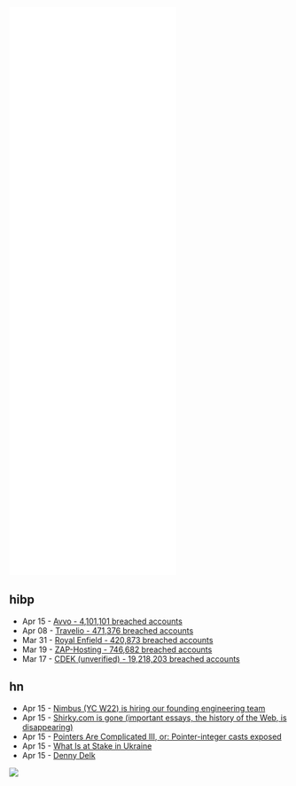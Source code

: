 ![Metrics](https://raw.githubusercontent.com/phixion/phixion/master/metrics.svg)

## hibp

<!--
for https://github.com/phixion/phixion/blob/main/.github/workflows/feeds.yml
-->
<!--START_SECTION:haveibeenpwnd-->
- Apr 15 - [Avvo - 4,101,101 breached accounts](https://haveibeenpwned.com/PwnedWebsites#Avvo)
- Apr 08 - [Travelio - 471,376 breached accounts](https://haveibeenpwned.com/PwnedWebsites#Travelio)
- Mar 31 - [Royal Enfield - 420,873 breached accounts](https://haveibeenpwned.com/PwnedWebsites#RoyalEnfield)
- Mar 19 - [ZAP-Hosting - 746,682 breached accounts](https://haveibeenpwned.com/PwnedWebsites#ZAPHosting)
- Mar 17 - [CDEK (unverified) - 19,218,203 breached accounts](https://haveibeenpwned.com/PwnedWebsites#CDEK)
<!--END_SECTION:haveibeenpwnd-->

## hn

<!--
for https://github.com/phixion/phixion/blob/main/.github/workflows/feeds.yml
-->
<!--START_SECTION:hn-->
- Apr 15 - [Nimbus (YC W22) is hiring our founding engineering team](https://news.ycombinator.com/item?id=31039184)
- Apr 15 - [Shirky.com is gone (important essays, the history of the Web, is disappearing)](https://web.archive.org/web/20060208093032/http://www.shirky.com/writings/powerlaw_weblog.html)
- Apr 15 - [Pointers Are Complicated III, or: Pointer-integer casts exposed](https://www.ralfj.de/blog/2022/04/11/provenance-exposed.html)
- Apr 15 - [What Is at Stake in Ukraine](https://www.economist.com/leaders/2022/04/16/what-is-at-stake-in-ukraine)
- Apr 15 - [Denny Delk](http://www.dennydelk.com/)
<!--END_SECTION:hn-->

<!--
for https://yhype.me
-->
![](https://hit.yhype.me/github/profile?user_id=13013670)
